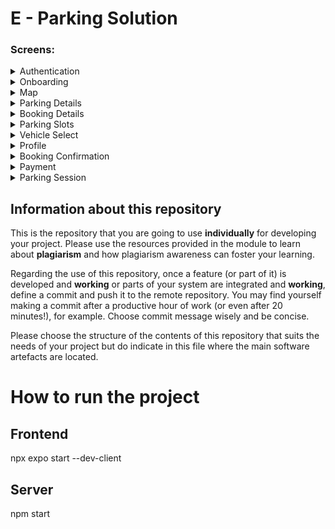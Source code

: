 # E - Parking Solution

### Screens:

<details>
<summary>Authentication</summary>
  <img src="Frontend/docs/Screens/Authentication/welcome.png" alt="alt text" width="100"/>
  <img src="Frontend/docs/Screens/Authentication/signup-screen.png" alt="alt text" width="100"/>
  <img src="Frontend/docs/Screens/Authentication/signin-screen.png" alt="alt text" width="100"/>
  <img src="Frontend/docs/Screens/Authentication/resetPassword.png" alt="alt text" width="100"/>
</details>
<details>
<summary>Onboarding</summary>
  <img src="Frontend/docs/Screens/onBoarding/welcome-to-e-parky.png" alt="Onboarding screen 1" width="100"/>
  <img src="Frontend/docs/Screens/onBoarding/welcome-screen-2.png" alt="Onboarding screen 2" width="100"/>
  <img src="Frontend/docs/Screens/onBoarding/welcome-screen-3.png" alt="Onboarding screen 3" width="100"/>
  <img src="Frontend/docs/Screens/onBoarding/welcome-screen-4.png" alt="Onboarding screen 4" width="100"/>
  <img src="Frontend/docs/Screens/onBoarding/welcome-with-sign-in.png" alt="Onboarding screen 3" width="100"/>
</details>
<details>
<summary>Map</summary>
  <img src="Frontend/docs/Screens/Map/MapV1.png" alt="Map V1" width="100"/>
  <img src="Frontend/docs/Screens/Map/MapV2.png" alt="Map V2" width="100"/>
</details>
<details>
<summary>Parking Details</summary>
  <img src="Frontend/docs/Screens/parkingDetails/parkingDetails.png" alt="Parking Details" width="100"/>
  <img src="Frontend/docs/Screens/parkingDetails/parkingDetailsV2.png" alt="Parking Details V2" width="100"/>
</details>
<details>
<summary>Booking Details</summary>
  <img src="Frontend/docs/Screens/BookingDetails/BookingDetailsV1.png" alt="Booking Details" width="100"/>
  <img src="Frontend/docs/Screens/BookingDetails/bookingDetailsV2.png" alt="Booking Details V2" width="100"/>
</details>
<details>
<summary>Parking Slots</summary>
  <img src="Frontend/docs/Screens/ParkingSlots/slotsV1.png" alt="Parking Slots" width="100"/>
</details>
<details>
<summary>Vehicle Select</summary>
  <img src="Frontend/docs/Screens/Vehicle/VehicleSelectV1.png" alt="Vehicle Select" width="100"/>
  <img src="Frontend/docs/Screens/Vehicle/vehicleSelectV2.png" alt="Vehicle Select V2" width="100"/>
  <img src="Frontend/docs/Screens/Vehicle/addVehicle.png" alt="Vehicle Select V3" width="100"/>
</details>
<details>
<summary>Profile</summary>
  <img src="Frontend/docs/Screens/Profile/Profile.png" alt="Profile" width="100"/>
  <img src="Frontend/docs/Screens/Profile/ProfileV2.png" alt="Profile V2" width="100"/>
</details>
<details>
<summary>Booking Confirmation</summary>
  <img src="Frontend/docs/Screens/BookingConfirmation/bookingConfirmation.png" alt="Booking Confirmation" width="100"/>
  <img src="Frontend/docs/Screens/BookingConfirmation/bookingSuccess.png" alt="Booking Confirmation V2" width="100"/>
  <img src="Frontend/docs/Screens/BookingConfirmation/ParkingTicket.png" alt="Booking Confirmation V3" width="100"/>
</details>
<details>
<summary>Payment</summary>
  <img src="Frontend/docs/Screens/Payment/paymentStripe.png" alt="Payment" width="100"/>
</details>
<details>
<summary>Parking Session</summary>
  <img src="Frontend/docs/Screens/ParkingSession/Parking.png" alt="Parking Session" width="100"/>
  <img src="Frontend/docs/Screens/ParkingSession/ParkingV2.png" alt="Parking Session V3" width="100"/>
  <img src="Frontend/docs/Screens/ParkingSession/parkingHistory.png" alt="Parking Session V2" width="100"/>
  <img src="Frontend/docs/Screens/ParkingSession/ViewTicket.png" alt="Parking Session V4" width="100"/>
  <img src="Frontend/docs/Screens/ParkingSession/Timer.png" alt="Parking Session V5" width="100"/>
</details>

## Information about this repository

This is the repository that you are going to use **individually** for developing your project. Please use the resources provided in the module to learn about **plagiarism** and how plagiarism awareness can foster your learning.

Regarding the use of this repository, once a feature (or part of it) is developed and **working** or parts of your system are integrated and **working**, define a commit and push it to the remote repository. You may find yourself making a commit after a productive hour of work (or even after 20 minutes!), for example. Choose commit message wisely and be concise.

Please choose the structure of the contents of this repository that suits the needs of your project but do indicate in this file where the main software artefacts are located.

# How to run the project

## Frontend

npx expo start --dev-client

## Server

npm start
